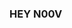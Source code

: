 ### HEY N00V

<!--
**waddup**

i eat pant, plant, ur mom and much more,.
hope u understnad.
trying tro upload more stuff to git soon (publicly)
hey.
-->
